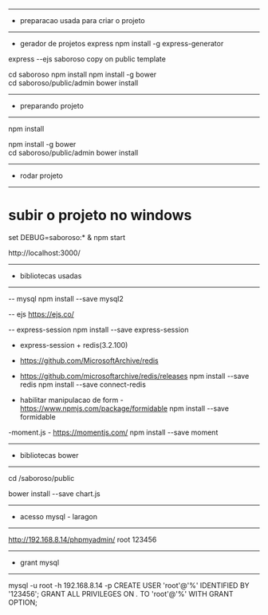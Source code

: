 ------------------------------------------
- preparacao usada para criar o projeto
------------------------------------------
- gerador de projetos express
npm install -g express-generator

express --ejs saboroso
copy on public template

cd saboroso
npm install
npm install -g bower  
cd saboroso/public/admin 
bower install

------------------------------------------
- preparando projeto
------------------------------------------
npm install

npm install -g bower  
cd saboroso/public/admin 
bower install


------------------------------------------
- rodar projeto
------------------------------------------

# subir o projeto no windows
set DEBUG=saboroso:* & npm start

http://localhost:3000/


------------------------------------------
- bibliotecas usadas
------------------------------------------
-- mysql
npm install --save mysql2

-- ejs
https://ejs.co/

-- express-session
npm install --save express-session

- express-session + redis(3.2.100)
- https://github.com/MicrosoftArchive/redis
- https://github.com/microsoftarchive/redis/releases
npm install --save redis
npm install --save connect-redis

- habilitar manipulacao de form
-https://www.npmjs.com/package/formidable
npm install --save formidable

-moment.js - https://momentjs.com/
npm install --save moment



------------------------------------------
- bibliotecas bower
------------------------------------------
cd /saboroso/public

bower install --save chart.js



------------------------------------------
- acesso mysql - laragon
------------------------------------------
http://192.168.8.14/phpmyadmin/
root
123456

--- ---------------------------------------------------
- grant mysql
--- ---------------------------------------------------
 mysql -u root -h 192.168.8.14 -p 
 CREATE USER 'root'@'%' IDENTIFIED BY '123456';
 GRANT ALL PRIVILEGES ON *.* TO 'root'@'%' WITH GRANT OPTION;
